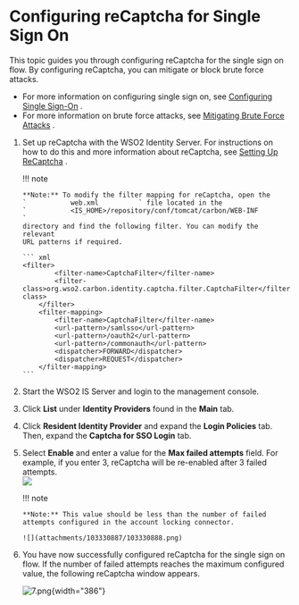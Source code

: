 # Configuring reCaptcha for Single Sign On

This topic guides you through configuring reCaptcha for the single sign
on flow. By configuring reCaptcha, you can mitigate or block brute force
attacks.

-   For more information on configuring single sign on, see [Configuring
    Single Sign-On](_Configuring_Single_Sign-On_) .
-   For more information on brute force attacks, see [Mitigating Brute
    Force Attacks](_Mitigating_Brute_Force_Attacks_) .

1.  Set up reCaptcha with the WSO2 Identity Server. For instructions on
    how to do this and more information about reCaptcha, see [Setting Up
    ReCaptcha](_Setting_Up_ReCaptcha_) .

    !!! note
    
        **Note:** To modify the filter mapping for reCaptcha, open the
        `           web.xml          ` file located in the
        `           <IS_HOME>/repository/conf/tomcat/carbon/WEB-INF          `
        directory and find the following filter. You can modify the relevant
        URL patterns if required.
    
        ``` xml
        <filter>
                <filter-name>CaptchaFilter</filter-name>
                <filter-class>org.wso2.carbon.identity.captcha.filter.CaptchaFilter</filter-class>
            </filter>
            <filter-mapping>
                <filter-name>CaptchaFilter</filter-name>
                <url-pattern>/samlsso</url-pattern>
                <url-pattern>/oauth2</url-pattern>
                <url-pattern>/commonauth</url-pattern>
                <dispatcher>FORWARD</dispatcher>
                <dispatcher>REQUEST</dispatcher>
            </filter-mapping>
        ```
    

2.  Start the WSO2 IS Server and login to the management console.
3.  Click **List** under **Identity Providers** found in the **Main**
    tab.
4.  Click **Resident Identity Provider** and expand the **Login
    Policies** tab. Then, expand the **Captcha for SSO Login** tab.
5.  Select **Enable** and enter a value for the **Max failed attempts**
    field. For example, if you enter 3, reCaptcha will be re-enabled
    after 3 failed attempts.  
    ![](attachments/103330887/103330889.png)

    !!! note
    
        **Note:** This value should be less than the number of failed
        attempts configured in the account locking connector.
    
        ![](attachments/103330887/103330888.png)
    

6.  You have now successfully configured reCaptcha for the single sign
    on flow. If the number of failed attempts reaches the maximum
    configured value, the following reCaptcha window appears.  

    ![7.png](https://lh3.googleusercontent.com/kQobGizovBgOEJoJoBKhsRnBb_4tHSCCaKgE-nGZRgM_rdIgNEcaXP-X1DvRa-YL_-hq6_ivsVi8TUQG8-O8z5cpWVDJhlhytj3IYLh1xc_2n6ZHOG_9paB7NtqgYbYwdIXy5U97){width="386"}
